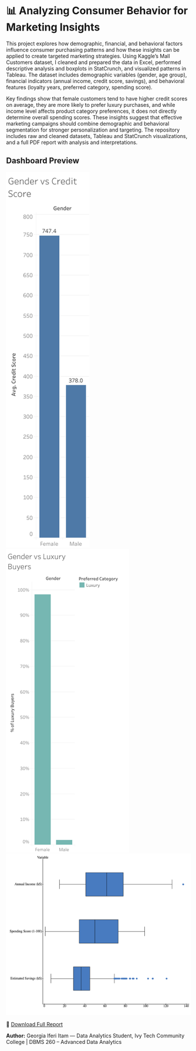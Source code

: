 # 📊 Analyzing Consumer Behavior for Marketing Insights

This project explores how demographic, financial, and behavioral factors influence consumer purchasing patterns and how these insights can be applied to create targeted marketing strategies. Using Kaggle’s Mall Customers dataset, I cleaned and prepared the data in Excel, performed descriptive analysis and boxplots in StatCrunch, and visualized patterns in Tableau. The dataset includes demographic variables (gender, age group), financial indicators (annual income, credit score, savings), and behavioral features (loyalty years, preferred category, spending score).

Key findings show that female customers tend to have higher credit scores on average, they are more likely to prefer luxury purchases, and while income level affects product category preferences, it does not directly determine overall spending scores. These insights suggest that effective marketing campaigns should combine demographic and behavioral segmentation for stronger personalization and targeting. The repository includes raw and cleaned datasets, Tableau and StatCrunch visualizations, and a full PDF report with analysis and interpretations.

## Dashboard Preview
![credit_score_by_gender](./consumer-behavior-marketing-insights/reports/credit_score_by_gender.png)
![luxury_purchases_by_gender](./consumer-behavior-marketing-insights/reports/luxury_purchases_by_gender.png)
![boxplots](./consumer-behavior-marketing-insights/reports/boxplots.png)

📄 [Download Full Report](./reports/analyzing_consumer_behavior_for_marketing_insights_project.pdf)


**Author:** Georgia Iferi Itam — Data Analytics Student, Ivy Tech Community College | DBMS 260 – Advanced Data Analytics


